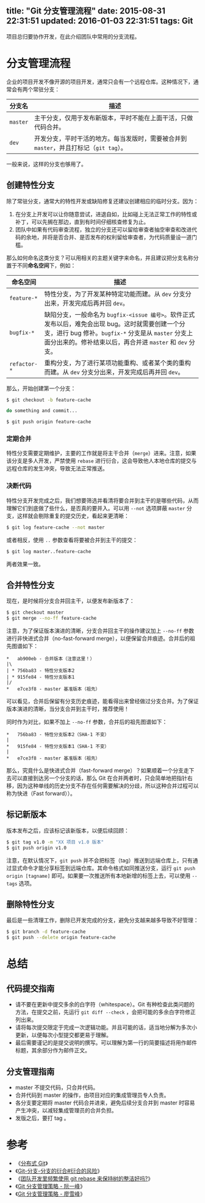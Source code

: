 title: "Git 分支管理流程"
date: 2015-08-31 22:31:51
updated: 2016-01-03 22:31:51
tags: Git
---

项目总归要协作开发，在此介绍团队中常用的分支流程。

# 分支管理流程

企业的项目开发不像开源的项目开发，通常只会有一个远程仓库。这种情况下，通常会有两个常驻分支：

|分支名|描述|
|---|---|
|`master`|主干分支，仅用于发布新版本，平时不能在上面干活，只做代码合并。|
|`dev`|开发分支，平时干活的地方。每当发版时，需要被合并到 `master`，并且打标记（`git tag`）。|

一般来说，这样的分支也够用了。

## 创建特性分支

除了常驻分支，通常大的特性开发或缺陷修复还建议创建相应的临时分支。因为：

1. 在分支上开发可以让你随意尝试，进退自如，比如碰上无法正常工作的特性或补丁，可以先搁在那边，直到有时间仔细核查修复为止。
2. 团队中如果有代码审查流程，独立的分支还可以留给审查者抽空审查和改进代码的余地，并将是否合并、是否发布的权利留给审查者，为代码质量设一道门槛。

那么如何命名这类分支？可以用相关的主题关键字来命名，并且建议把分支名称分置于不同**命名空间**下，例如：

|命名空间|描述|
|---|---|
|`feature-*`|特性分支，为了开发某种特定功能而建。从 `dev` 分支分出来，开发完成后再并回 `dev`。|
|`bugfix-*`|缺陷分支，一般命名为 `bugfix-<issue 编号>`。软件正式发布以后，难免会出现 bug。这时就需要创建一个分支，进行 bug 修补。`bugfix-*` 分支是从 `master` 分支上面分出来的。修补结束以后，再合并进 `master` 和 `dev` 分支。|
|`refactor-*`|重构分支，为了进行某项功能重构、或者某个类的重构而建。从 `dev` 分支分出来，开发完成后再并回 `dev`。|

那么，开始创建第一个分支：

```bash
$ git checkout -b feature-cache

do something and commit...

$ git push origin feature-cache
```

### 定期合并

特性分支需要定期维护，主要的工作就是将主干合并（`merge`）进来。注意，如果该分支是多人开发，严禁使用 `rebase` 进行衍合，这会导致他人本地仓库的提交与远程仓库的发生冲突，导致无法正常推送。

### 决断代码

特性分支开发完成之后，我们想要筛选并看清将要合并到主干的是哪些代码，从而理解它们到底做了些什么，是否真的要并入。可以用 `--not` 选项屏蔽 `master` 分支，这样就会剔除重复的提交历史，看起来更清晰：

```bash
$ git log feature-cache --not master
```

或者相反，使用 `..` 参数查看将要被合并到主干的提交：

```bash
$ git log master..feature-cache
```

两者效果一致。

## 合并特性分支

现在，是时候将分支合并回主干，以便发布新版本了：

```bash
$ git checkout master
$ git merge --no-ff feature-cache
```

注意，为了保证版本演进的清晰，分支合并回主干的操作建议加上 `--no-ff` 参数进行非快进式合并（no-fast-forward merge），以便保留合并痕迹。合并后的祖先图谱如下：

```
*   ab900eb - 合并版本（注意这里！）
|\
| * 756ba83 - 特性分支版本2
| * 915fe84 - 特性分支版本1
|/
*   e7ce3f8 - master 基准版本（祖先）
```

可以看见，合并后保留有分支历史痕迹，能看得出来曾经做过分支合并。为了保证版本演进的清晰，当分支合并到主干时，推荐使用！

同时作为对比，如果不加上 `--no-ff` 参数，合并后的祖先图谱如下：

```
*   756ba83 - 特性分支版本2（SHA-1 不变）
|
*   915fe84 - 特性分支版本1（SHA-1 不变）
|
*   e7ce3f8 - master 基准版本（祖先）
```

那么，究竟什么是快进式合并（fast-forward merge）？如果顺着一个分支走下去可以直接到达另一个分支的话，那么 Git 在合并两者时，只会简单地把指针右移，因为这种单线的历史分支不存在任何需要解决的分歧，所以这种合并过程可以称为快进（Fast forward））。

## 标记新版本

版本发布之后，应该标记该新版本，以便后续回顾：

```bash
$ git tag v1.0 -m "XX 项目 v1.0 版本"
$ git push origin v1.0
```

注意，在默认情况下，`git push` 并不会把标签（tag）推送到远端仓库上，只有通过显式命令才能分享标签到远端仓库。其命令格式如同推送分支，运行 `git push origin [tagname]` 即可。如果要一次推送所有本地新增的标签上去，可以使用 `--tags` 选项。

## 删除特性分支

最后是一些清理工作，删除已开发完成的分支，避免分支越来越多导致不好管理：

```bash
$ git branch -d feature-cache
$ git push --delete origin feature-cache
```

# 总结

## 代码提交指南

* 请不要在更新中提交多余的白字符（whitespace）。Git 有种检查此类问题的方法，在提交之前，先运行 `git diff --check` ，会把可能的多余白字符修正列出来。
* 请将每次提交限定于完成一次逻辑功能。并且可能的话，适当地分解为多次小更新，以便每次小型提交都更易于理解。
* 最后需要谨记的是提交说明的撰写。可以理解为第一行的简要描述将用作邮件标题，其余部分作为邮件正文。

## 分支管理指南

* master 不提交代码，只合并代码。
* 合并代码到 master 的操作，由项目对应的集成管理员专人负责。
* 各分支要定期将 master 代码合并进来，避免后续分支合并到 master 时容易产生冲突，以减轻集成管理员的合并负担。
* 发版之后，要打 tag 。

# 参考

* 《[分布式 Git](https://git-scm.com/book/zh/v1/%E5%88%86%E5%B8%83%E5%BC%8F-Git)》
* 《[Git-分支-分支的衍合#衍合的风险](https://git-scm.com/book/zh/v1/Git-%E5%88%86%E6%94%AF-%E5%88%86%E6%94%AF%E7%9A%84%E8%A1%8D%E5%90%88#%E8%A1%8D%E5%90%88%E7%9A%84%E9%A3%8E%E9%99%A9)》
* 《[团队开发里频繁使用 git rebase 来保持树的整洁好吗?](http://segmentfault.com/q/1010000000430041)》
* 《[Git 分支管理策略 - 阮一峰](http://www.ruanyifeng.com/blog/2012/07/git.html)》
* 《[Git 分支管理策略 - 廖雪峰](http://www.liaoxuefeng.com/wiki/0013739516305929606dd18361248578c67b8067c8c017b000/0013758410364457b9e3d821f4244beb0fd69c61a185ae0000)》